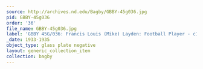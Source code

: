 ```yaml
---
source: http://archives.nd.edu/Bagby/GBBY-45g036.jpg
pid: GBBY-45g036
order: '36'
file_name: GBBY-45g036.jpg
label: 'GBBY 45G/036: Francis Louis (Mike) Layden: Football Player - c1933-1935'
_date: 1933-1935
object_type: glass plate negative
layout: generic_collection_item
collection: bagby
---
```

